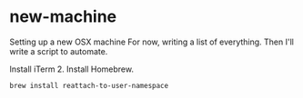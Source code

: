 # new-machine
Setting up a new OSX machine
For now, writing a list of everything. Then I'll write a script to automate.

Install iTerm 2.
Install Homebrew.
```
brew install reattach-to-user-namespace
```
